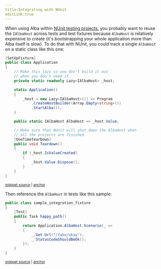```yaml
---
title:Integrating with NUnit
editLink:true
---
```


When using Alba within [NUnit testing projects](), you probably want to reuse the `IAlbaHost` across tests and test fixtures because
`AlbaHost` is relatively expensive to create (it's bootstrapping your whole application more than Alba itself is slow). To do that with NUnit, you could
track a single `AlbaHost` on a static class like this one:

<!-- snippet: sample_NUnit_Application -->
<a id='snippet-sample_nunit_application'></a>
```cs
[SetUpFixture]
public class Application
{
    // Make this lazy so you don't build it out
    // when you don't need it.
    private static readonly Lazy<IAlbaHost> _host;

    static Application()
    {
        _host = new Lazy<IAlbaHost>(() => Program
            .CreateHostBuilder(Array.Empty<string>())
            .StartAlba());
    }

    public static IAlbaHost AlbaHost => _host.Value;

    // Make sure that NUnit will shut down the AlbaHost when
    // all the projects are finished
    [OneTimeTearDown]
    public void Teardown()
    {
        if (_host.IsValueCreated)
        {
            _host.Value.Dispose();
        }
    }
}
```
<sup><a href='https://github.com/JasperFx/alba/blob/master/src/NUnitSamples/UnitTest1.cs#L11-L41' title='Snippet source file'>snippet source</a> | <a href='#snippet-sample_nunit_application' title='Start of snippet'>anchor</a></sup>
<!-- endSnippet -->

Then reference the `AlbaHost` in tests like this sample:

<!-- snippet: sample_NUnit_scenario_test -->
<a id='snippet-sample_nunit_scenario_test'></a>
```cs
public class sample_integration_fixture
{
    [Test]
    public Task happy_path()
    {
        return Application.AlbaHost.Scenario(_ =>
        {
            _.Get.Url("/fake/okay");
            _.StatusCodeShouldBeOk();
        });
    }
}
```
<sup><a href='https://github.com/JasperFx/alba/blob/master/src/NUnitSamples/UnitTest1.cs#L43-L56' title='Snippet source file'>snippet source</a> | <a href='#snippet-sample_nunit_scenario_test' title='Start of snippet'>anchor</a></sup>
<!-- endSnippet -->
